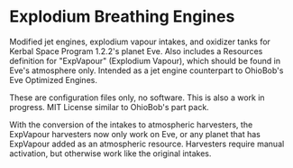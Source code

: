 # Explodium Breathing Engines
Modified jet engines, explodium vapour intakes, and oxidizer tanks for Kerbal Space Program 1.2.2's planet Eve. Also includes a Resources definition for "ExpVapour" (Explodium Vapour), which should be found in Eve's atmosphere only. Intended as a jet engine counterpart to OhioBob's Eve Optimized Engines.

These are configuration files only, no software. This is also a work in progress. MIT License similar to OhioBob's part pack.

With the conversion of the intakes to atmospheric harvesters, the ExpVapour harvesters now only work on Eve, or any planet that has ExpVapour added as an atmospheric resource. Harvesters require manual activation, but otherwise work like the original intakes.

